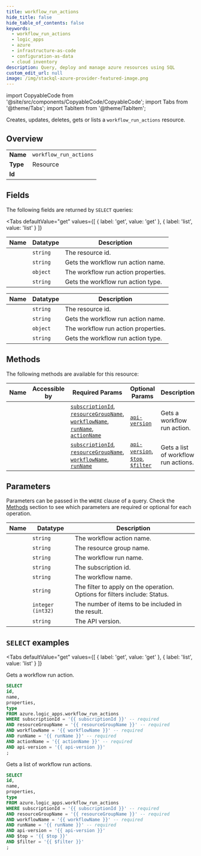 ```yaml
--- 
title: workflow_run_actions
hide_title: false
hide_table_of_contents: false
keywords:
  - workflow_run_actions
  - logic_apps
  - azure
  - infrastructure-as-code
  - configuration-as-data
  - cloud inventory
description: Query, deploy and manage azure resources using SQL
custom_edit_url: null
image: /img/stackql-azure-provider-featured-image.png
---
```


import CopyableCode from '@site/src/components/CopyableCode/CopyableCode';
import Tabs from '@theme/Tabs';
import TabItem from '@theme/TabItem';

Creates, updates, deletes, gets or lists a <code>workflow_run_actions</code> resource.

## Overview
<table><tbody>
<tr><td><b>Name</b></td><td><code>workflow_run_actions</code></td></tr>
<tr><td><b>Type</b></td><td>Resource</td></tr>
<tr><td><b>Id</b></td><td><CopyableCode code="azure.logic_apps.workflow_run_actions" /></td></tr>
</tbody></table>

## Fields

The following fields are returned by `SELECT` queries:

<Tabs
    defaultValue="get"
    values={[
        { label: 'get', value: 'get' },
        { label: 'list', value: 'list' }
    ]}
>
<TabItem value="get">

<table>
<thead>
    <tr>
    <th>Name</th>
    <th>Datatype</th>
    <th>Description</th>
    </tr>
</thead>
<tbody>
<tr>
    <td><CopyableCode code="id" /></td>
    <td><code>string</code></td>
    <td>The resource id.</td>
</tr>
<tr>
    <td><CopyableCode code="name" /></td>
    <td><code>string</code></td>
    <td>Gets the workflow run action name.</td>
</tr>
<tr>
    <td><CopyableCode code="properties" /></td>
    <td><code>object</code></td>
    <td>The workflow run action properties.</td>
</tr>
<tr>
    <td><CopyableCode code="type" /></td>
    <td><code>string</code></td>
    <td>Gets the workflow run action type.</td>
</tr>
</tbody>
</table>
</TabItem>
<TabItem value="list">

<table>
<thead>
    <tr>
    <th>Name</th>
    <th>Datatype</th>
    <th>Description</th>
    </tr>
</thead>
<tbody>
<tr>
    <td><CopyableCode code="id" /></td>
    <td><code>string</code></td>
    <td>The resource id.</td>
</tr>
<tr>
    <td><CopyableCode code="name" /></td>
    <td><code>string</code></td>
    <td>Gets the workflow run action name.</td>
</tr>
<tr>
    <td><CopyableCode code="properties" /></td>
    <td><code>object</code></td>
    <td>The workflow run action properties.</td>
</tr>
<tr>
    <td><CopyableCode code="type" /></td>
    <td><code>string</code></td>
    <td>Gets the workflow run action type.</td>
</tr>
</tbody>
</table>
</TabItem>
</Tabs>

## Methods

The following methods are available for this resource:

<table>
<thead>
    <tr>
    <th>Name</th>
    <th>Accessible by</th>
    <th>Required Params</th>
    <th>Optional Params</th>
    <th>Description</th>
    </tr>
</thead>
<tbody>
<tr>
    <td><a href="#get"><CopyableCode code="get" /></a></td>
    <td><CopyableCode code="select" /></td>
    <td><a href="#parameter-subscriptionId"><code>subscriptionId</code></a>, <a href="#parameter-resourceGroupName"><code>resourceGroupName</code></a>, <a href="#parameter-workflowName"><code>workflowName</code></a>, <a href="#parameter-runName"><code>runName</code></a>, <a href="#parameter-actionName"><code>actionName</code></a></td>
    <td><a href="#parameter-api-version"><code>api-version</code></a></td>
    <td>Gets a workflow run action.</td>
</tr>
<tr>
    <td><a href="#list"><CopyableCode code="list" /></a></td>
    <td><CopyableCode code="select" /></td>
    <td><a href="#parameter-subscriptionId"><code>subscriptionId</code></a>, <a href="#parameter-resourceGroupName"><code>resourceGroupName</code></a>, <a href="#parameter-workflowName"><code>workflowName</code></a>, <a href="#parameter-runName"><code>runName</code></a></td>
    <td><a href="#parameter-api-version"><code>api-version</code></a>, <a href="#parameter-$top"><code>$top</code></a>, <a href="#parameter-$filter"><code>$filter</code></a></td>
    <td>Gets a list of workflow run actions.</td>
</tr>
</tbody>
</table>

## Parameters

Parameters can be passed in the `WHERE` clause of a query. Check the [Methods](#methods) section to see which parameters are required or optional for each operation.

<table>
<thead>
    <tr>
    <th>Name</th>
    <th>Datatype</th>
    <th>Description</th>
    </tr>
</thead>
<tbody>
<tr id="parameter-actionName">
    <td><CopyableCode code="actionName" /></td>
    <td><code>string</code></td>
    <td>The workflow action name.</td>
</tr>
<tr id="parameter-resourceGroupName">
    <td><CopyableCode code="resourceGroupName" /></td>
    <td><code>string</code></td>
    <td>The resource group name.</td>
</tr>
<tr id="parameter-runName">
    <td><CopyableCode code="runName" /></td>
    <td><code>string</code></td>
    <td>The workflow run name.</td>
</tr>
<tr id="parameter-subscriptionId">
    <td><CopyableCode code="subscriptionId" /></td>
    <td><code>string</code></td>
    <td>The subscription id.</td>
</tr>
<tr id="parameter-workflowName">
    <td><CopyableCode code="workflowName" /></td>
    <td><code>string</code></td>
    <td>The workflow name.</td>
</tr>
<tr id="parameter-$filter">
    <td><CopyableCode code="$filter" /></td>
    <td><code>string</code></td>
    <td>The filter to apply on the operation. Options for filters include: Status.</td>
</tr>
<tr id="parameter-$top">
    <td><CopyableCode code="$top" /></td>
    <td><code>integer (int32)</code></td>
    <td>The number of items to be included in the result.</td>
</tr>
<tr id="parameter-api-version">
    <td><CopyableCode code="api-version" /></td>
    <td><code>string</code></td>
    <td>The API version.</td>
</tr>
</tbody>
</table>

## `SELECT` examples

<Tabs
    defaultValue="get"
    values={[
        { label: 'get', value: 'get' },
        { label: 'list', value: 'list' }
    ]}
>
<TabItem value="get">

Gets a workflow run action.

```sql
SELECT
id,
name,
properties,
type
FROM azure.logic_apps.workflow_run_actions
WHERE subscriptionId = '{{ subscriptionId }}' -- required
AND resourceGroupName = '{{ resourceGroupName }}' -- required
AND workflowName = '{{ workflowName }}' -- required
AND runName = '{{ runName }}' -- required
AND actionName = '{{ actionName }}' -- required
AND api-version = '{{ api-version }}'
;
```
</TabItem>
<TabItem value="list">

Gets a list of workflow run actions.

```sql
SELECT
id,
name,
properties,
type
FROM azure.logic_apps.workflow_run_actions
WHERE subscriptionId = '{{ subscriptionId }}' -- required
AND resourceGroupName = '{{ resourceGroupName }}' -- required
AND workflowName = '{{ workflowName }}' -- required
AND runName = '{{ runName }}' -- required
AND api-version = '{{ api-version }}'
AND $top = '{{ $top }}'
AND $filter = '{{ $filter }}'
;
```
</TabItem>
</Tabs>

